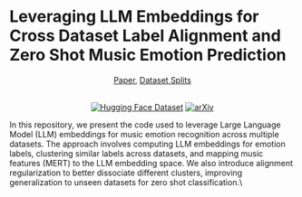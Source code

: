 # Leveraging LLM Embeddings for Cross Dataset Label Alignment and Zero Shot Music Emotion Prediction
<div align="center">
<a href="https://arxiv.org/abs/XXXX.XXXX">Paper</a>,
<a href="https://huggingface.co/datasets/amaai-lab/cross-dataset-emotion-splits">Dataset Splits</a>
<br/><br/>
  
[![Hugging Face Dataset](https://img.shields.io/badge/%F0%9F%A4%97%20Hugging%20Face-Dataset-blue)](https://huggingface.co/datasets/amaai-lab/cross-dataset-emotion-splits) [![arXiv](https://img.shields.io/badge/arXiv-2406.02255-brightgreen.svg)](https://arxiv.org/abs/XXXX.XXXX)
</div>


In this repository, we present the code used to leverage Large Language Model (LLM) embeddings for music emotion recognition across multiple datasets. The approach involves computing LLM embeddings for emotion labels, clustering similar labels across datasets, and mapping music features (MERT) to the LLM embedding space. We also introduce alignment regularization to better dissociate different clusters, improving generalization to unseen datasets for zero shot classification.\

